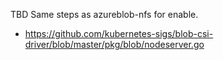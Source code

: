 TBD Same steps as azureblob-nfs for enable.

- https://github.com/kubernetes-sigs/blob-csi-driver/blob/master/pkg/blob/nodeserver.go
